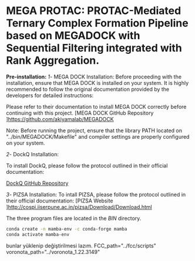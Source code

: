<h1> MEGA PROTAC: PROTAC-Mediated Ternary Complex Formation Pipeline based on MEGADOCK with Sequential Filtering integrated with Rank Aggregation. </h1>


**Pre-installation:**
*1*- MEGA DOCK Installation:
Before proceeding with the installation, ensure that MEGA DOCK is installed on your system. It is highly recommended to follow the original documentation provided by the developers for detailed instructions:

Please refer to their documentation to install MEGA DOCK correctly before continuing with this project.
[MEGA DOCK GitHub Repository
]https://github.com/akiyamalab/MEGADOCK

Note: Before running the project, ensure that the library PATH located on "../bin/MEGADOCK/Makefile" and compiler settings are properly configured on your system.


*2*- DockQ Installation:

To install DockQ, please follow the protocol outlined in their official documentation:

[DockQ GitHub Repository
](https://github.com/bjornwallner/DockQ)

*3*- PIZSA Installation:
To intall PIZSA, please follow the protocol outlined in their official documentation:
[PIZSA Website
]http://cospi.iiserpune.ac.in/pizsa/Download/Download.html

The three program files are located in the *BIN* directory.



```bash
conda create -n mamba-env -c conda-forge mamba
conda activate mamba-env
```




bunlar yüklenip değiştirilmesi lazım.
FCC_path="../fcc/scripts"
voronota_path="../voronota_1.22.3149"
